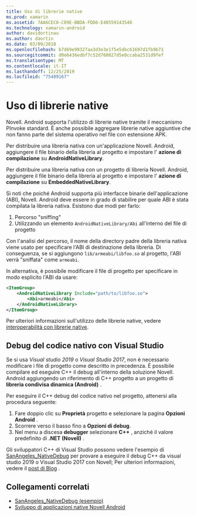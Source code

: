 ```yaml
---
title: Uso di librerie native
ms.prod: xamarin
ms.assetid: 7AA6CEC8-C09E-BBDA-FDD6-E40559143548
ms.technology: xamarin-android
author: davidortinau
ms.author: daortin
ms.date: 03/09/2018
ms.openlocfilehash: b7d69e99327aa3d3e3e1f5e5dbc61697d1fb9b71
ms.sourcegitcommit: d0e6436edbf7c52d760027d5e0ccaba2531d9fef
ms.translationtype: MT
ms.contentlocale: it-IT
ms.lasthandoff: 12/25/2019
ms.locfileid: "75489167"
---
```

# <a name="using-native-libraries"></a>Uso di librerie native

Novell. Android supporta l'utilizzo di librerie native tramite il meccanismo PInvoke standard. È anche possibile aggregare librerie native aggiuntive che non fanno parte del sistema operativo nel file con estensione APK.

Per distribuire una libreria nativa con un'applicazione Novell. Android, aggiungere il file binario della libreria al progetto e impostare l' **azione di compilazione** su **AndroidNativeLibrary**.

Per distribuire una libreria nativa con un progetto di libreria Novell. Android, aggiungere il file binario della libreria al progetto e impostare l' **azione di compilazione** su **EmbeddedNativeLibrary**.

Si noti che poiché Android supporta più interfacce binarie dell'applicazione (ABI), Novell. Android deve essere in grado di stabilire per quale ABI è stata compilata la libreria nativa.
Esistono due modi per farlo:

1. Percorso "sniffing"
1. Utilizzando un elemento `AndroidNativeLibrary/Abi` all'interno del file di progetto

Con l'analisi del percorso, il nome della directory padre della libreria nativa viene usato per specificare l'ABI di destinazione della libreria. Di conseguenza, se si aggiungono `lib/armeabi/libfoo.so` al progetto, l'ABI verrà "sniffata" come `armeabi`.

In alternativa, è possibile modificare il file di progetto per specificare in modo esplicito l'ABI da usare:

```xml
<ItemGroup>
    <AndroidNativeLibrary Include="path/to/libfoo.so">
        <Abi>armeabi</Abi>
    </AndroidNativeLibrary>
</ItemGroup>
```

Per ulteriori informazioni sull'utilizzo delle librerie native, vedere [interoperabilità con librerie native](https://www.mono-project.com/docs/advanced/pinvoke/).

## <a name="debugging-native-code-with-visual-studio"></a>Debug del codice nativo con Visual Studio

Se si usa *Visual studio 2019* o *Visual Studio 2017*, non è necessario modificare i file di progetto come descritto in precedenza.
È possibile compilare ed eseguire C++ il debug all'interno della soluzione Novell. Android aggiungendo un riferimento di C++ progetto a un progetto di **libreria condivisa dinamica (Android)** .

Per eseguire il C++ debug del codice nativo nel progetto, attenersi alla procedura seguente:

1. Fare doppio clic su **Proprietà** progetto e selezionare la pagina **Opzioni Android** .
2. Scorrere verso il basso fino a **Opzioni di debug**.
3. Nel menu a discesa **debugger** selezionare **C++** , anziché il valore predefinito di **.NET (Novell)** .

Gli sviluppatori C++ di Visual Studio possono vedere l'esempio di [SanAngeles_NativeDebug](https://docs.microsoft.com/samples/xamarin/monodroid-samples/sanangeles-ndk) per provare a eseguire il debug C++ da visual studio 2019 o Visual Studio 2017 con Novell; Per ulteriori informazioni, vedere il [post di Blog](https://blog.xamarin.com/build-and-debug-c-libraries-in-xamarin-android-apps-with-visual-studio-2015/) .

## <a name="related-links"></a>Collegamenti correlati

- [SanAngeles_NativeDebug (esempio)](https://docs.microsoft.com/samples/xamarin/monodroid-samples/sanangeles-ndk)
- [Sviluppo di applicazioni native Novell Android](https://blogs.msdn.microsoft.com/vcblog/2015/02/23/developing-xamarin-android-native-applications/)
